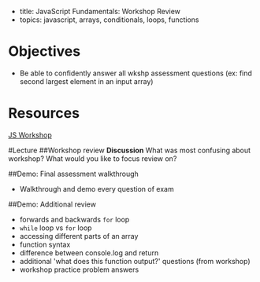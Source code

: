 - title: JavaScript Fundamentals: Workshop Review
- topics: javascript, arrays, conditionals, loops, functions

# Objectives
* Be able to confidently answer all wkshp assessment questions (ex: find second largest element in an input array)

# Resources
[JS Workshop](http://c4q.github.io/accesscode-apply-jsworkshop/activity-conditionals.html)

#Lecture
##Workshop review
**Discussion** What was most confusing about workshop? What would you like to focus review on? 

##Demo: Final assessment walkthrough 
- Walkthrough and demo every question of exam

##Demo: Additional review
- forwards and backwards `for` loop
- `while` loop vs `for` loop
- accessing different parts of an array
- function syntax 
- difference between console.log and return 
- additional 'what does this function output?' questions (from workshop)
- workshop practice problem answers
